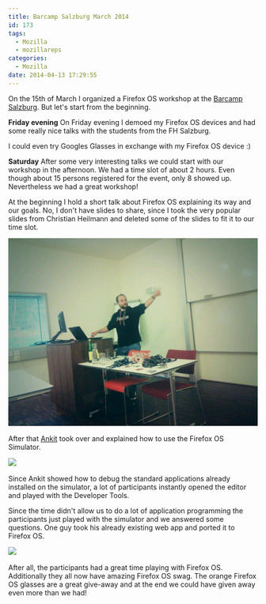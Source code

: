 ```yaml
---
title: Barcamp Salzburg March 2014
id: 173
tags:
  - Mozilla
  - mozillareps
categories:
  - Mozilla
date: 2014-04-13 17:29:55
---
```


On the 15th of March I organized a Firefox OS workshop at the [Barcamp Salzburg](http://lanyrd.com/2014/barcamp-salzburg-next-web-march-2014/). But let's start from the beginning.

**Friday evening**
On Friday evening I demoed my Firefox OS devices and had some really nice talks with the students from the FH Salzburg.

I could even try Googles Glasses in exchange with my Firefox OS device :)

**Saturday**
After some very interesting talks we could start with our workshop in the afternoon. We had a time slot of about 2 hours. Even though about 15 persons registered for the event, only 8 showed up. Nevertheless we had a great workshop!

At the beginning I hold a short talk about Firefox OS explaining its way and our goals. No, I don't have slides to share, since I took the very popular slides from Christian Heilmann and deleted some of the slides to fit it to our time slot.

![](/images/2014/04/salzburg1.png)

After that [Ankit](https://twitter.com/codekee) took over and explained how to use the Firefox OS Simulator.

![](/images/2014/04/salzburg3.png)

Since Ankit showed how to debug the standard applications already installed on the simulator, a lot of participants instantly opened the editor and played with the Developer Tools.

Since the time didn't allow us to do a lot of application programming the participants just played with the simulator and we answered some questions. One guy took his already existing web app and ported it to Firefox OS.

![](/images/2014/04/salzburg3.png)

After all, the participants had a great time playing with Firefox OS. Additionally they all now have amazing Firefox OS swag. The orange Firefox OS glasses are a great give-away and at the end we could have given away even more than we had!
